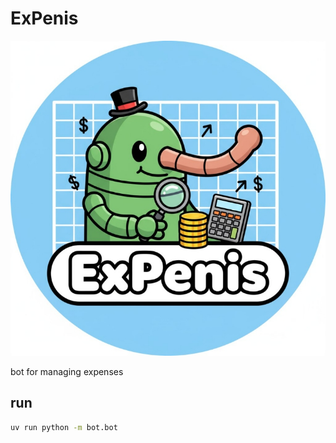 # ExPenis

![](images/ExPenis.jpg)

bot for managing expenses

## run
```bash
uv run python -m bot.bot
```